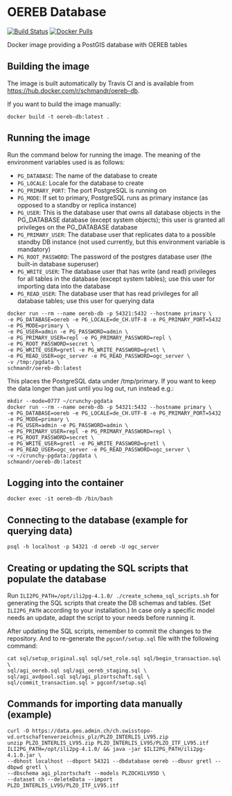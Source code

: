 # OEREB Database

[![Build Status](https://travis-ci.com/schmandr/oereb-db.svg?branch=master)](https://travis-ci.com/schmandr/oereb-db)
[![Docker Pulls](https://img.shields.io/docker/pulls/schmandr/oereb-db.svg)](https://hub.docker.com/r/schmandr/oereb-db)

Docker image providing a PostGIS database with OEREB tables

## Building the image

The image is built automatically by Travis CI and is available from https://hub.docker.com/r/schmandr/oereb-db.

If you want to build the image manually:

```
docker build -t oereb-db:latest .
```

## Running the image

Run the command below for running the image. The meaning of the environment variables used is as follows:

- `PG_DATABASE`: The name of the database to create
- `PG_LOCALE`: Locale for the database to create
- `PG_PRIMARY_PORT`: The port PostgreSQL is running on
- `PG_MODE`: If set to primary, PostgreSQL runs as primary instance (as opposed to a standby or replica instance)
- `PG_USER`: This is the database user that owns all database objects in the PG_DATABASE database (except system objects); this user is granted all privileges on the PG_DATABASE database
- `PG_PRIMARY_USER`: The database user that replicates data to a possible standby DB instance (not used currently, but this environment variable is mandatory)
- `PG_ROOT_PASSWORD`: The password of the postgres database user (the built-in database superuser)
- `PG_WRITE_USER`: The database user that has write (and read) privileges for all tables in the database (except system tables); use this user for importing data into the database
- `PG_READ_USER`: The database user that has read privileges for all database tables; use this user for querying data

```
docker run --rm --name oereb-db -p 54321:5432 --hostname primary \
-e PG_DATABASE=oereb -e PG_LOCALE=de_CH.UTF-8 -e PG_PRIMARY_PORT=5432 -e PG_MODE=primary \
-e PG_USER=admin -e PG_PASSWORD=admin \
-e PG_PRIMARY_USER=repl -e PG_PRIMARY_PASSWORD=repl \
-e PG_ROOT_PASSWORD=secret \
-e PG_WRITE_USER=gretl -e PG_WRITE_PASSWORD=gretl \
-e PG_READ_USER=ogc_server -e PG_READ_PASSWORD=ogc_server \
-v /tmp:/pgdata \
schmandr/oereb-db:latest
```

This places the PostgreSQL data under /tmp/primary. If you want to keep the data longer than just until you log out, run instead e.g.:
```
mkdir --mode=0777 ~/crunchy-pgdata
docker run --rm --name oereb-db -p 54321:5432 --hostname primary \
-e PG_DATABASE=oereb -e PG_LOCALE=de_CH.UTF-8 -e PG_PRIMARY_PORT=5432 -e PG_MODE=primary \
-e PG_USER=admin -e PG_PASSWORD=admin \
-e PG_PRIMARY_USER=repl -e PG_PRIMARY_PASSWORD=repl \
-e PG_ROOT_PASSWORD=secret \
-e PG_WRITE_USER=gretl -e PG_WRITE_PASSWORD=gretl \
-e PG_READ_USER=ogc_server -e PG_READ_PASSWORD=ogc_server \
-v ~/crunchy-pgdata:/pgdata \
schmandr/oereb-db:latest
```

## Logging into the container

```
docker exec -it oereb-db /bin/bash
```

## Connecting to the database (example for querying data)

```
psql -h localhost -p 54321 -d oereb -U ogc_server
```

## Creating or updating the SQL scripts that populate the database

Run `ILI2PG_PATH=/opt/ili2pg-4.1.0/ ./create_schema_sql_scripts.sh` for generating the SQL scripts that create the DB schemas and tables. (Set `ILI2PG_PATH` according to your installation.) In case only a specific model needs an update, adapt the script to your needs before running it.

After updating the SQL scripts, remember to commit the changes to the repository. And to re-generate the `pgconf/setup.sql` file with the following command:

```
cat sql/setup_original.sql sql/set_role.sql sql/begin_transaction.sql \
sql/agi_oereb.sql sql/agi_oereb_staging.sql \
sql/agi_avdpool.sql sql/agi_plzortschaft.sql \
sql/commit_transaction.sql > pgconf/setup.sql
```

## Commands for importing data manually (example)

```
curl -O https://data.geo.admin.ch/ch.swisstopo-vd.ortschaftenverzeichnis_plz/PLZO_INTERLIS_LV95.zip
unzip PLZO_INTERLIS_LV95.zip PLZO_INTERLIS_LV95/PLZO_ITF_LV95.itf
ILI2PG_PATH=/opt/ili2pg-4.1.0/ && java -jar $ILI2PG_PATH/ili2pg-4.1.0.jar \
--dbhost localhost --dbport 54321 --dbdatabase oereb --dbusr gretl --dbpwd gretl \
--dbschema agi_plzortschaft --models PLZOCH1LV95D \
--dataset ch --deleteData --import PLZO_INTERLIS_LV95/PLZO_ITF_LV95.itf
```
